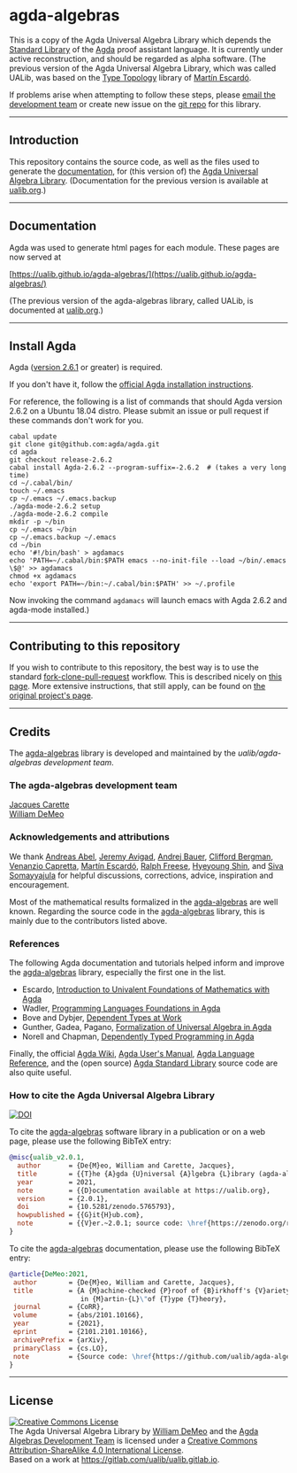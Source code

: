 # agda-algebras

This is a copy of the Agda Universal Algebra Library which depends the [Standard Library](https://github.com/agda/agda-stdlib) of the [Agda](https://wiki.portal.chalmers.se/agda/pmwiki.php) proof assistant language.
It is currently under active reconstruction, and should be regarded as alpha software.  (The previous version of the Agda Universal Algebra Library, which was called UALib, was based on the [Type Topology](https://github.com/martinescardo/TypeTopology) library of [Martín Escardó][].

If problems arise when attempting to follow these steps, please 
[email the development team](mailto:williamdemeo@gmail.com) or create new issue on the
[git repo](https://github.com/ualib/agda-algebras) for this library.

---------------------------

## Introduction

This repository contains the source code, as well as the files used to generate 
the [documentation](https://ualib.guthub.io/agda-algebras), for (this version of) the 
[Agda Universal Algebra Library](https://github.com/ualib/agda-algebras).  (Documentation for the previous version is available at [ualib.org](https://ualib.gitlab.io).)

-----------------------------

## Documentation

Agda was used to generate html pages for each module. These pages are now served at

[https://ualib.github.io/agda-algebras/](https://ualib.github.io/agda-algebras/)

(The previous version of the agda-algebras library, called UALib, is documented at [ualib.org](https://ualib.gitlab.io).)

----------------------------------

## Install Agda

Agda ([version 2.6.1](https://agda.readthedocs.io/en/v2.6.1/getting-started/installation.html) or greater) is required. 

If you don't have it, follow the [official Agda installation instructions](https://agda.readthedocs.io/en/v2.6.0/getting-started/installation.html).


For reference, the following is a list of commands that should Agda version 2.6.2 on a Ubuntu 18.04 distro. Please submit an issue or pull request if these commands don't work for you.

```
cabal update
git clone git@github.com:agda/agda.git
cd agda
git checkout release-2.6.2
cabal install Agda-2.6.2 --program-suffix=-2.6.2  # (takes a very long time)
cd ~/.cabal/bin/
touch ~/.emacs
cp ~/.emacs ~/.emacs.backup
./agda-mode-2.6.2 setup
./agda-mode-2.6.2 compile
mkdir -p ~/bin
cp ~/.emacs ~/bin
cp ~/.emacs.backup ~/.emacs
cd ~/bin
echo '#!/bin/bash' > agdamacs
echo 'PATH=~/.cabal/bin:$PATH emacs --no-init-file --load ~/bin/.emacs \$@' >> agdamacs
chmod +x agdamacs
echo 'export PATH=~/bin:~/.cabal/bin:$PATH' >> ~/.profile
```

Now invoking the command `agdamacs` will launch emacs with Agda 2.6.2 and agda-mode installed.)

-----------------------------

## Contributing to this repository

If you wish to contribute to this repository, the best way is to use the
standard
[fork-clone-pull-request](https://gist.github.com/Chaser324/ce0505fbed06b947d962)
workflow.  This is described nicely on [this page](https://gist.github.com/Chaser324/ce0505fbed06b947d962).
More extensive instructions, that still apply, can be found on [the original project's page](https://ualib.gitlab.io).

-------------------------------------

## Credits

The [agda-algebras][] library is developed and maintained by the *ualib/agda-algebras development team*.

### The agda-algebras development team

[Jacques Carette][]  
[William DeMeo][]  


### Acknowledgements and attributions

We thank [Andreas Abel][], [Jeremy Avigad][], [Andrej Bauer][], [Clifford Bergman][], [Venanzio Capretta][], [Martín Escardó][], [Ralph Freese][], [Hyeyoung Shin][], and [Siva Somayyajula][] for helpful discussions, corrections, advice, inspiration and encouragement.

Most of the mathematical results formalized in the [agda-algebras][] are well known. Regarding the source code in the [agda-algebras][] library, this is mainly due to the contributors listed above.

### References

The following Agda documentation and tutorials helped inform and improve the [agda-algebras][] library, especially the first one in the list.

* Escardo, [Introduction to Univalent Foundations of Mathematics with Agda][]
* Wadler, [Programming Languages Foundations in Agda][]
* Bove and Dybjer, [Dependent Types at Work][]
* Gunther, Gadea, Pagano, [Formalization of Universal Algebra in Agda][]
* Norell and Chapman, [Dependently Typed Programming in Agda][]

Finally, the official [Agda Wiki][], [Agda User's Manual][], [Agda Language Reference][], and the (open source) [Agda Standard Library][] source code are also quite useful.


### How to cite the Agda Universal Algebra Library

[![DOI](https://zenodo.org/badge/360493064.svg)](https://zenodo.org/badge/latestdoi/360493064)

To cite the [agda-algebras][] software library in a publication or on a web page, please use the following BibTeX entry:

```bibtex
@misc{ualib_v2.0.1,
  author       = {De{M}eo, William and Carette, Jacques},
  title        = {{T}he {A}gda {U}niversal {A}lgebra {L}ibrary (agda-algebras)},
  year         = 2021,
  note         = {{D}ocumentation available at https://ualib.org},
  version      = {2.0.1},
  doi          = {10.5281/zenodo.5765793},
  howpublished = {{G}it{H}ub.com},
  note         = {{V}er.~2.0.1; source code: \href{https://zenodo.org/record/5765793/files/ualib/agda-algebras-v.2.0.1.zip?download=1}{agda-algebras-v.2.0.1.zip}, {G}it{H}ub repo: \href{https://github.com/ualib/agda-algebras}{github.com/ualib/agda-algebras}},
}                  
```

To cite the [agda-algebras][] documentation, please use the following BibTeX entry:

```bibtex
@article{DeMeo:2021,
 author        = {De{M}eo, William and Carette, Jacques},
 title         = {A {M}achine-checked {P}roof of {B}irkhoff's {V}ariety {T}heorem
                  in {M}artin-{L}\"of {T}ype {T}heory}, 
 journal       = {CoRR},
 volume        = {abs/2101.10166},
 year          = {2021},
 eprint        = {2101.2101.10166},
 archivePrefix = {arXiv},
 primaryClass  = {cs.LO},
 note          = {Source code: \href{https://github.com/ualib/agda-algebras/blob/master/src/Demos/HSP.lagda}{https://github.com/ualib/agda-algebras/blob/master/src/Demos/HSP.lagda}}
}
```


-------------------------------

## License

<a rel="license" href="http://creativecommons.org/licenses/by-sa/4.0/"><img
alt="Creative Commons License" style="border-width:0"
src="https://i.creativecommons.org/l/by-sa/4.0/88x31.png" /></a><br /><span
xmlns:dct="http://purl.org/dc/terms/" property="dct:title">The Agda Universal
Algebra Library</span> by <a xmlns:cc="http://creativecommons.org/ns#"
href="https://williamdemeo.gitlab.io/" property="cc:attributionName"
rel="cc:attributionURL">William DeMeo</a> and the [Agda Algebras Development Team](https://github.com/ualib/agda-algebras#the-agda-algebras-development-team) is licensed under a <a rel="license"
href="http://creativecommons.org/licenses/by-sa/4.0/">Creative Commons
Attribution-ShareAlike 4.0 International License</a>.<br />Based on a work at
<a xmlns:dct="http://purl.org/dc/terms/"
href="https://gitlab.com/ualib/ualib.gitlab.io"
rel="dct:source">https://gitlab.com/ualib/ualib.gitlab.io</a>.


<!-- ---------------- -->

<!-- **Author**. [William DeMeo](https://williamdemeo.gitlab.io) -->

<!-- **Affiliation**. [Department of Algebra](https://www.mff.cuni.cz/en/ka), [Charles University in Prague](https://cuni.cz/UKEN-1.html) -->



[Jeremy Avigad]: http://www.andrew.cmu.edu/user/avigad/
[Andreas Abel]: http://www.cse.chalmers.se/~abela/
[Andrej Bauer]: http://www.andrej.com/index.html
[Clifford Bergman]: https://orion.math.iastate.edu/cbergman/
[Cliff Bergman]: https://orion.math.iastate.edu/cbergman/
[Venanzio Capretta]: https://www.duplavis.com/venanzio/
[Jacques Carette]: http://www.cas.mcmaster.ca/~carette/
[William DeMeo]: https://williamdemeo.gitlab.io/
[Martín Escardó]: https://www.cs.bham.ac.uk/~mhe
[Ralph Freese]: https://math.hawaii.edu/~ralph/
[Bill Lampe]: https://math.hawaii.edu/wordpress/people/william/
[Miklós Maróti]: http://www.math.u-szeged.hu/~mmaroti/
[JB Nation]: http://www.math.hawaii.edu/~jb/
[Hyeyoung Shin]: https://hyeyoungshin.github.io/
[Siva Somayyajula]: http://www.cs.cmu.edu/~ssomayya/

[agda-algebras]: https://github.com/ualib/agda-algebras
[Introduction to Univalent Foundations of Mathematics with Agda]: https://www.cs.bham.ac.uk/~mhe/HoTT-UF-in-Agda-Lecture-Notes/index.html
[Programming Languages Foundations in Agda]: https://plfa.github.io/
[Dependent Types at Work]: http://www.cse.chalmers.se/~peterd/papers/DependentTypesAtWork.pdf
[Formalization of Universal Algebra in Agda]: http://www.sciencedirect.com/science/article/pii/S1571066118300768
[Dependently Typed Programming in Agda]: http://www.cse.chalmers.se/~ulfn/papers/afp08/tutorial.pdf
[Agda]: https://wiki.portal.chalmers.se/agda/pmwiki.php
[Agda Language Reference]: https://agda.readthedocs.io/en/v2.6.1.3/language
[Agda Standard Library]: https://agda.github.io/agda-stdlib/
[Agda Tools]: https://agda.readthedocs.io/en/v2.6.1.3/tools/
[Agda Tutorial]: https://people.inf.elte.hu/pgj/agda/tutorial/Index.html
[Agda User's Manual]: https://agda.readthedocs.io/en/v2.6.1.3/
[Agda Wiki]: https://wiki.portal.chalmers.se/agda/pmwiki.php
[agda2-mode]: https://agda.readthedocs.io/en/v2.6.1.3/tools/emacs-mode.html
[Algebraic Effects and Handlers]: https://www.cs.uoregon.edu/research/summerschool/summer18/topics.php#Bauer
[Bergman (2012)]: https://www.amazon.com/gp/product/1439851298/ref=as_li_tl?ie=UTF8&camp=1789&creative=9325&creativeASIN=1439851298&linkCode=as2&tag=typefunc-20&linkId=440725c9b1e60817d071c1167dff95fa
